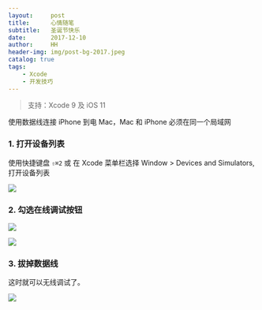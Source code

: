 ```yaml
---
layout:     post
title:      心情随笔
subtitle:   圣诞节快乐
date:       2017-12-10
author:     HH
header-img: img/post-bg-2017.jpeg
catalog: true
tags:
    - Xcode
    - 开发技巧
---
```


> 支持：Xcode 9 及 iOS 11

使用数据线连接 iPhone 到电 Mac，Mac 和 iPhone 必须在同一个局域网

### 1. 打开设备列表

使用快捷键盘 `⇧⌘2`
或 在 Xcode 菜单栏选择 Window > Devices and Simulators,打开设备列表

![](https://ws2.sinaimg.cn/large/006tNc79gy1fh6uij2kq9j30dg08l417.jpg)

### 2. 勾选在线调试按钮

![](https://ws2.sinaimg.cn/large/006tNc79gy1fh6ugx3097j30rl06kq4i.jpg)

![](https://ws3.sinaimg.cn/large/006tNc79gy1fh6ugwec7sj30re06gdhl.jpg)

### 3. 拔掉数据线

这时就可以无线调试了。

![](https://ws3.sinaimg.cn/large/006tNc79gy1fh6uhd01f8j30ef05v75k.jpg)

